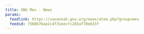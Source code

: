 ```yaml
---
title: GNU Mes - News
params:
  feedlink: https://savannah.gnu.org/news/atom.php?group=mes
  feedid: 7560b7bae2c4f31eecfc203af70e833f
---
```


